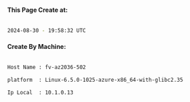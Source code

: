 
   
#### This Page Create at:

```bash

2024-08-30 - 19:58:32 UTC

```

#### Create By Machine:

```bash

Host Name : fv-az2036-502

platform  : Linux-6.5.0-1025-azure-x86_64-with-glibc2.35

Ip Local  : 10.1.0.13

```

